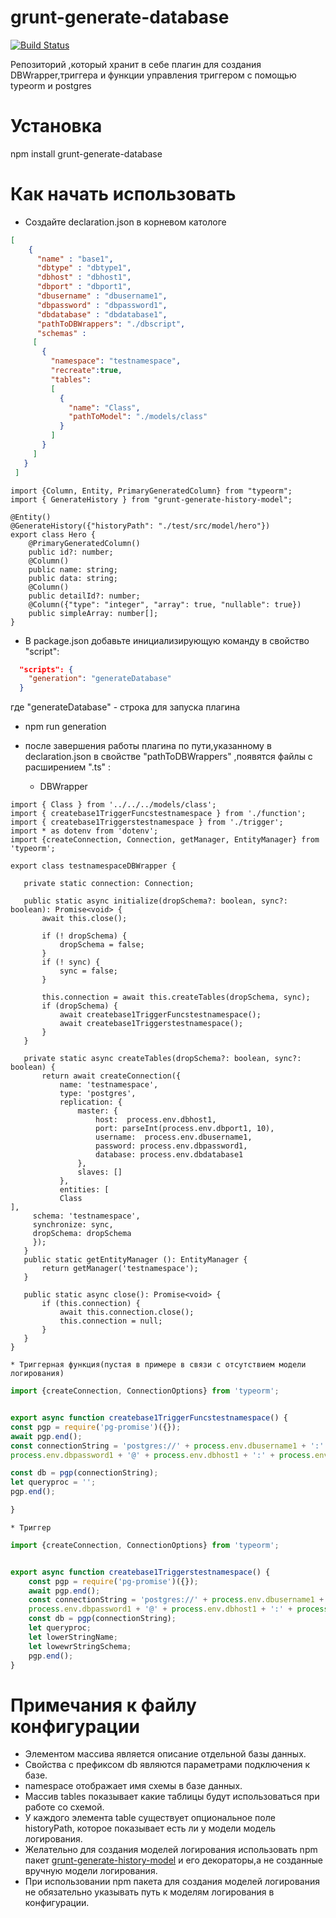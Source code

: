 # grunt-generate-database

[![Build Status](https://travis-ci.org/AbatapCompany/grunt-generate-history-model.svg?branch=master)](https://travis-ci.org/AbatapCompany/grunt-generate-database)

Репозиторий ,который хранит в себе плагин для создания DBWrapper,триггера и функции управления триггером с помощью typeorm и postgres
# Установка

  npm install grunt-generate-database
  
# Как начать использовать
* Создайте declaration.json в корневом катологе
```json
[
    {
      "name" : "base1",
      "dbtype" : "dbtype1",
      "dbhost" : "dbhost1",
      "dbport" : "dbport1",
      "dbusername" : "dbusername1",
      "dbpassword" : "dbpassword1",
      "dbdatabase" : "dbdatabase1",
      "pathToDBWrappers": "./dbscript",
      "schemas" : 
     [
       {
         "namespace": "testnamespace",
         "recreate":true,
         "tables":
         [
           {
             "name": "Class", 
             "pathToModel": "./models/class"
           }
         ]
       }
     ]
   }
 ]
``` 
```typescripts
import {Column, Entity, PrimaryGeneratedColumn} from "typeorm";
import { GenerateHistory } from "grunt-generate-history-model";

@Entity()
@GenerateHistory({"historyPath": "./test/src/model/hero"})
export class Hero {
    @PrimaryGeneratedColumn()
    public id?: number;
    @Column()
    public name: string;
    public data: string;
    @Column()
    public detailId?: number;
    @Column({"type": "integer", "array": true, "nullable": true})
    public simpleArray: number[];
}
```
* В package.json добавьте инициализирующую команду в свойство "script":
```json
  "scripts": {
    "generation": "generateDatabase"
  }
  ```
  где "generateDatabase" - строка для запуска плагина
  
* npm run generation

* после завершения работы плагина по пути,указанному в declaration.json в свойстве "pathToDBWrappers" ,появятся файлы с расширением ".ts" :
    * DBWrapper
 ```typescripts
 import { Class } from '../../../models/class';
import { createbase1TriggerFuncstestnamespace } from './function';
import { createbase1Triggerstestnamespace } from './trigger';
import * as dotenv from 'dotenv';
import {createConnection, Connection, getManager, EntityManager} from 'typeorm';

export class testnamespaceDBWrapper {

    private static connection: Connection;

    public static async initialize(dropSchema?: boolean, sync?: boolean): Promise<void> {
        await this.close();

        if (! dropSchema) {
            dropSchema = false;
        }
        if (! sync) {
            sync = false;
        }

        this.connection = await this.createTables(dropSchema, sync);
        if (dropSchema) {
            await createbase1TriggerFuncstestnamespace();
            await createbase1Triggerstestnamespace();
        }
    }

    private static async createTables(dropSchema?: boolean, sync?: boolean) {
        return await createConnection({
            name: 'testnamespace',
            type: 'postgres',
            replication: {
                master: {
                    host:  process.env.dbhost1,
                    port: parseInt(process.env.dbport1, 10),
                    username:  process.env.dbusername1,
                    password: process.env.dbpassword1,
                    database: process.env.dbdatabase1
                },
                slaves: []
            },
            entities: [
            Class
],
      schema: 'testnamespace',
      synchronize: sync,
      dropSchema: dropSchema
      });
    }
    public static getEntityManager (): EntityManager {
        return getManager('testnamespace');
    }

    public static async close(): Promise<void> {
        if (this.connection) {
            await this.connection.close();
            this.connection = null;
        }
    }
}
 ```
    * Триггерная функция(пустая в примере в связи с отсутствием модели логирования)
```typescript
import {createConnection, ConnectionOptions} from 'typeorm';


export async function createbase1TriggerFuncstestnamespace() {
const pgp = require('pg-promise')({});
await pgp.end();
const connectionString = 'postgres://' + process.env.dbusername1 + ':' +
process.env.dbpassword1 + '@' + process.env.dbhost1 + ':' + process.env.dbport1 + '/' + process.env.dbdatabase1;

const db = pgp(connectionString);
let queryproc = '';
pgp.end();

}
```
    * Триггер
``` typescript
import {createConnection, ConnectionOptions} from 'typeorm';


export async function createbase1Triggerstestnamespace() {
    const pgp = require('pg-promise')({});
    await pgp.end();
    const connectionString = 'postgres://' + process.env.dbusername1 + ':' +
    process.env.dbpassword1 + '@' + process.env.dbhost1 + ':' + process.env.dbport1 + '/' + process.env.dbdatabase1;
    const db = pgp(connectionString);
    let queryproc;
    let lowerStringName;
    let lowewrStringSchema;
    pgp.end();
}
```
# Примечания к файлу конфигурации

* Элементом массива является описание отдельной базы данных.
* Свойства с префиксом db являются параметрами подключения к базе.
* namespace отображает имя схемы в базе данных.
* Массив tables показывает какие таблицы будут использоваться при работе со схемой.
* У каждого элемента table существует опциональное поле historyPath, которое показывает есть ли у модели модель логирования.
* Желательно для создания моделей логирования использовать npm пакет [grunt-generate-history-model](https://github.com/AbatapCompany/grunt-generate-history-model) и его декораторы,а не созданные вручную модели логирования.
* При использовании npm пакета для создания моделей логирования не обязательно указывать путь к моделям логирования в конфигурации.
